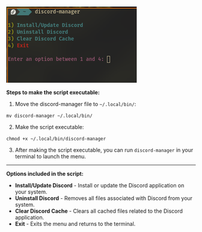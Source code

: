 ![screenshot](/screenshots/screenshot.png)

**Steps to make the script executable:**

1. Move the discord-manager file to ```~/.local/bin/```:
```
mv discord-manager ~/.local/bin/
```

2. Make the script executable:
```
chmod +x ~/.local/bin/discord-manager
```

3. After making the script executable, you can run ```discord-manager``` in your terminal to launch the menu.

---

**Options included in the script:**

- **Install/Update Discord** - Install or update the Discord application on your system.
- **Uninstall Discord** - Removes all files associated with Discord from your system.
- **Clear Discord Cache** - Clears all cached files related to the Discord application.
- **Exit** - Exits the menu and returns to the terminal.
